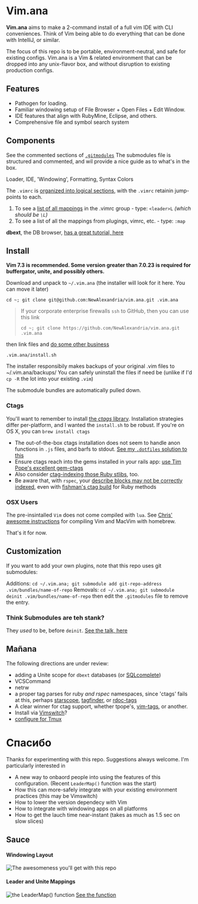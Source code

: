 # Vim.ana #

**Vim.ana** aims to make a 2-command install of a full vim IDE with CLI conveniences.  Think of Vim being able to do everything that can be done with IntelliJ, or similar.  

The focus of this repo is to be portable, environment-neutral, and safe for existing configs.  Vim.ana is a Vim & related environment that can be dropped into any unix-flavor box, and without disruption to existing production configs.

## Features ##
* Pathogen for loading.
* Familiar windowing setup of File Browser + Open Files + Edit Window.
* IDE features that align with RubyMine, Eclipse, and others.
* Comprehensive file and symbol search system


## Components ##

See the commented sections of [`.gitmodules`](https://github.com/NewAlexandria/vim.ana/blob/master/.gitmodules)
The submodules file is structured and commented, and wil provide a nice guide as to what's in the box.

   Loader, IDE, 'Windowing', Formatting, Syntax Colors

The `.vimrc` is [organized into logical sections](https://github.com/NewAlexandria/vim.ana/blob/master/.vim/plugin), with the `.vimrc` retainin jump-points to each.

1. To see a [list of all mappings](https://github.com/NewAlexandria/vim.ana#leader-and-unite-mappings) in the .vimrc group - type: `<leader>L` *(which should be `\L`)*
2. To see a list of all the mappings from plugings, vimrc, etc. - type: `:map`

**dbext**, the DB browser, [has a great tutorial, here](http://mutelight.org/dbext-the-last-sql-client-youll-ever-need)


## Install ##
**Vim 7.3 is recommended.  Some version greater than 7.0.23 is required for buffergator, unite, and possibly others.**

Download and unpack to `~/.vim.ana` (the installer will look for it here. You can move it later)

` cd ~; git clone git@github.com:NewAlexandria/vim.ana.git .vim.ana `

> If your corporate enterprise firewalls `ssh` to GitHub, then you can use this link
> 
> ` cd ~; git clone https://github.com/NewAlexandria/vim.ana.git .vim.ana `

then link files and [do some other business](https://github.com/NewAlexandria/vim.ana/blob/master/install.sh)

` .vim.ana/install.sh `

The installer responsibily makes backups of your original .vim files to ~/.vim.ana/backups/  You can safely uninstall the files if need be (unlike if I'd `cp -R` the lot into your existing `.vim`)

The submodule bundles are automatically pulled down.

### Ctags ###

You'll want to remember to install [the *ctags* library](http://ctags.sourceforge.net/).  Installation strategies differ per-platform, and I wanted the `install.sh` to be robust.  If you're on OS X, you can ``brew install ctags``

* The out-of-the-box ctags installation does not seem to handle anon functions in `.js` files, and barfs to stdout.  [See my `.dotfiles` solution to this](https://github.com/NewAlexandria/dotfiles/blob/master/ctags)
* Ensure ctags reach into the gems installed in your rails app: [use Tim Pope's excellent gem-ctags](https://github.com/tpope/gem-ctags#installation)
* Also consider [ctag-indexing those Ruby stlibs](https://github.com/tpope/rbenv-ctags#installation), too.
* Be aware that, with `rspec`, your [describe blocks may not be correctly indexed](https://github.com/fishman/ctags/issues/11), even with [fishman's ctag build](https://github.com/fishman/ctags) for Ruby methods


### OSX Users ###

The pre-insintalled `Vim` does not come compiled with `lua`.  See [Chris' awesome instructions](http://www.codeography.com/2013/06/11/install-macvim-with-lua-support.html) for compiling Vim and MacVim with homebrew.

That's it for now.

## Customization ##

If you want to add your own plugins, note that this repo uses git submodules:

Additions: `cd ~/.vim.ana; git submodule add git-repo-address .vim/bundles/name-of-repo`
Removals:  `cd ~/.vim.ana; git submodule deinit .vim/bundles/name-of-repo` then edit the `.gitmodules` file to remove the entry.

### Think Submodules are teh stank? ###
They *used* to be, before `deinit`. [See the talk, here](http://stackoverflow.com/questions/1260748/how-do-i-remove-a-git-submodule)


## Mañana ##

The following directions are under review:

- adding a Unite scope for `dbext` databases (or [SQLcomplete](https://github.com/vim-scripts/SQLComplete.vim))
- VCSCommand
- netrw
- a proper tag parses for ruby *and rspec* namespaces, since 'ctags' fails at this, perhaps [starscope](https://github.com/eapache/starscope/blob/master/doc/USER_GUIDE.md),  [tagfinder](http://andrewradev.com/2011/10/15/vim-and-ctags-finding-tag-definitions/), or [rdoc-tags](https://github.com/rdoc/rdoc-tags)
- A clear winner for ctag support, whether tpope's, [vim-tags](https://github.com/szw/vim-tags), or another.
- Install via [Vimswitch](https://priomsrb.github.io/vimswitch/)?
- [configure for Tmux](http://tilvim.com/2014/07/30/tmux-and-vim.html)


# Спасибо #

Thanks for experimenting with this repo.  Suggestions always welcome. I'm particularly interested in 

* A new way to onbaord people into using the features of this configuration. (Recent `LeaderMap()` function was the start)
* How this can more-safely integrate with your existing environment practices (this may be Vimswitch)
* How to lower the version dependecy with Vim
* How to integrate with windowing apps on all platforms
* How to get the lauch time near-instant (takes as much as 1.5 sec on slow slices)

## Sauce ##

#### Windowing Layout
![The awesomeness you'll get with this repo](http://i.imgur.com/p262L.png)

#### Leader and Unite Mappings
![the LeaderMap() function](http://i.imgur.com/4InDFSt.png)
[See the function](https://github.com/NewAlexandria/vim.ana/blob/master/.vim/plugin/ide.rc.vim#L51)

